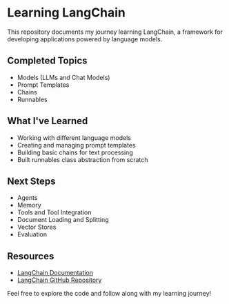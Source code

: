 # Learning LangChain

This repository documents my journey learning LangChain, a framework for developing applications powered by language models.

## Completed Topics
- Models (LLMs and Chat Models)
- Prompt Templates
- Chains
- Runnables

## What I've Learned
- Working with different language models
- Creating and managing prompt templates
- Building basic chains for text processing
- Built runnables class abstraction from scratch

## Next Steps
- Agents
- Memory
- Tools and Tool Integration
- Document Loading and Splitting
- Vector Stores
- Evaluation

## Resources
- [LangChain Documentation](https://python.langchain.com/docs/get_started/introduction.html)
- [LangChain GitHub Repository](https://github.com/hwchase17/langchain)

Feel free to explore the code and follow along with my learning journey!